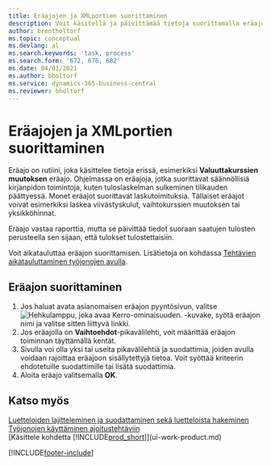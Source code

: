 ```yaml
---
title: Eräajojen ja XMLportien suorittaminen
description: Voit käsitellä ja päivittämää tietoja suorittamalla eräajon esimerkiksi kausiluontoisissa kirjanpitotehtävissä tai laskutoimituksissa.
author: brentholtorf
ms.topic: conceptual
ms.devlang: al
ms.search.keywords: 'task, process'
ms.search.form: '672, 676, 682'
ms.date: 04/01/2021
ms.author: bholtorf
ms.service: dynamics-365-business-central
ms.reviewer: bholtorf
---
```

# <a name="run-batch-jobs-and-xmlports"></a>Eräajojen ja XMLportien suorittaminen

Eräajo on rutiini, joka käsittelee tietoja erissä, esimerkiksi **Valuuttakurssien muutoksen** eräajo. Ohjelmassa on eräajoja, jotka suorittavat säännöllisiä kirjanpidon toimintoja, kuten tuloslaskelman sulkeminen tilikauden päättyessä. Monet eräajot suorittavat laskutoimituksia. Tällaiset eräajot voivat esimerkiksi laskea viivästyskulut, vaihtokurssien muutoksen tai yksikköhinnat.

Eräajo vastaa raporttia, mutta se päivittää tiedot suoraan saatujen tulosten perusteella sen sijaan, että tulokset tulostettaisiin.

Voit aikatauluttaa eräajon suorittamisen. Lisätietoja on kohdassa [Tehtävien aikatauluttaminen työjonojen avulla](admin-job-queues-schedule-tasks.md).

## <a name="to-run-a-batch-job"></a>Eräajon suorittaminen
1. Jos haluat avata asianomaisen eräajon pyyntösivun, valitse ![Hehkulamppu, joka avaa Kerro-ominaisuuden.](media/ui-search/search_small.png "Kerro, mitä haluat tehdä") -kuvake, syötä eräajon nimi ja valitse sitten liittyvä linkki.
2. Jos eräajolla on **Vaihtoehdot**-pikavälilehti, voit määrittää eräajon toiminnan täyttämällä kentät.
3. Sivulla voi olla yksi tai useita pikavälilehtiä ja suodattimia, joiden avulla voidaan rajoittaa eräajoon sisällytettyjä tietoa. Voit syöttää kriteerin ehdotetuille suodattimille tai lisätä suodattimia.
4. Aloita eräajo valitsemalla **OK**.

## <a name="see-also"></a>Katso myös
[Luetteloiden lajitteleminen ja suodattaminen sekä luetteloista hakeminen](ui-enter-criteria-filters.md)  
[Työjonojen käyttäminen ajoitustehtäviin](admin-job-queues-schedule-tasks.md)  
[Käsittele kohdetta [!INCLUDE[prod_short](includes/prod_short.md)]](ui-work-product.md)


[!INCLUDE[footer-include](includes/footer-banner.md)]
